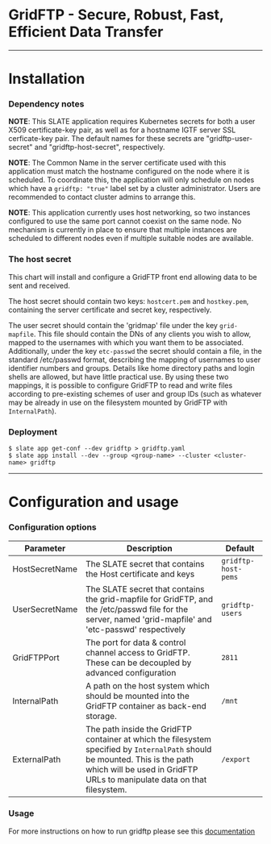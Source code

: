# GridFTP - Secure, Robust, Fast, Efficient Data Transfer 


---
# Installation

### Dependency notes
**NOTE**: This SLATE application requires Kubernetes secrets for both a user X509 certificate-key pair, as well as for a hostname IGTF server SSL cerficate-key pair. The default names for these secrets are "gridftp-user-secret" and "gridftp-host-secret", respectively.

**NOTE**: The Common Name in the server certificate used with this application must match the hostname configured on the node where it is scheduled. To coordinate this, the application will only schedule on nodes which have a `gridftp: "true"` label set by a cluster administrator. Users are recommended to contact cluster admins to arrange this. 

**NOTE**: This application currently uses host networking, so two instances configured to use the same port cannot coexist on the same node. No mechanism is currently in place to ensure that multiple instances are scheduled to different nodes even if multiple suitable nodes are available. 

### The host secret
This chart will install and configure a GridFTP front end allowing data to be sent and received. 

The host secret should contain two keys: `hostcert.pem` and `hostkey.pem`, containing the server certificate and secret key, respectively. 

The user secret should contain the 'gridmap' file under the key `grid-mapfile`. This file should contain the DNs of any clients you wish to allow, mapped to the usernames with which you want them to be associated. Additionally, under the key `etc-passwd` the secret should contain a file, in the standard /etc/passwd format, describing the mapping of usernames to user identifier numbers and groups. Details like home directory paths and login shells are allowed, but have little practical use. By using these two mappings, it is possible to configure GridFTP to read and write files according to pre-existing schemes of user and group IDs (such as whatever may be already in use on the filesystem mounted by GridFTP with `InternalPath`).

### Deployment
```console
$ slate app get-conf --dev gridftp > gridftp.yaml
$ slate app install --dev --group <group-name> --cluster <cluster-name> gridftp
```
---
# Configuration and usage

### Configuration options
| Parameter | Description | Default |
| --------  | ----------  | ------- |
| HostSecretName | The SLATE secret that contains the Host certificate and keys | `gridftp-host-pems` |
| UserSecretName | The SLATE secret that contains the grid-mapfile for GridFTP, and the /etc/passwd file for the server, named 'grid-mapfile' and 'etc-passwd' respectively | `gridftp-users` |
| GridFTPPort | The port for data & control channel access to GridFTP. These can be decoupled by advanced configuration | `2811` |
| InternalPath | A path on the host system which should be mounted into the GridFTP container as back-end storage. | `/mnt`| 
| ExternalPath | The path inside the GridFTP container at which the filesystem specified by `InternalPath` should be mounted. This is the path which will be used in GridFTP URLs to manipulate data on that filesystem. | `/export` | 

### Usage
For more instructions on how to run gridftp please see this [documentation](https://www.nics.tennessee.edu/computing-resources/data-transfer/gridftp)
